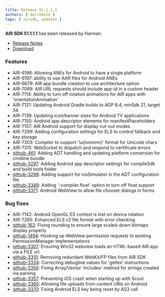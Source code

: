 ```yaml
---
title: Release 51.1.1.1
authors: [ marchbold ]
tags: [ airsdk, updates ]
---
```



**AIR SDK 51.1.1.1** has been released by Harman.  

- [Release Notes](https://airsdk.harman.com/api/versions/51.1.1.1/release-notes/Release_Notes_AIR_SDK_51.1.1.pdf)  
- [Download](https://airsdk.harman.com/download/51.1.1.1)  


### Features

- AIR-6196: Allowing ANEs for Android to have a single platform
- AIR-6197: ability to use AAR files for Android ANEs
- AIR-6679: AIR app bundle creation to use architecture option
- AIR-7069: AIR URL requests should include app-id in a custom header
- AIR-7114: Ability to turn off rotation animations for AIR apps with 'orientationAnimation'
- AIR-7121: Updating Android Gradle builds to AGP 8.4, minSdk 21, target 34
- AIR-7139: Updating icon/banner sizes for Android TV applications
- AIR-7150: Android app descriptor elements for manifestPlaceholders
- AIR-7157: AIR Android support for display cut-out modes
- AIR-7299: Adding configuration settings for ELS to control fallback and key storage
- AIR-7303: Compiler to support '\u{nnnnnn}' format for Unicode chars
- AIR-7315: WebSocket to dispatch and respond to certificate errors
- [github-461](https://github.com/airsdk/Adobe-Runtime-Support/issues/461): Adding ADT handling and updating platform conversion for cmdline bundle
- [github-3297](https://github.com/airsdk/Adobe-Runtime-Support/issues/3297): Adding Android app descriptor settings for compileSdk and build tools folder
- [github-3298](https://github.com/airsdk/Adobe-Runtime-Support/issues/3298): Adding support for iosSimulator in the ADT configuration file
- [github-3349](https://github.com/airsdk/Adobe-Runtime-Support/issues/3349): Adding '-compiler.float' option to turn off float support
- [github-3371](https://github.com/airsdk/Adobe-Runtime-Support/issues/3371): Android WebView to allow file chooser dialogs in forms

### Bug fixes

- AIR-7142: Android OpenGL ES context is lost on device rotation
- AIR-7265: Enhanced ELS v2 file format with error checking
- [github-162](https://github.com/airsdk/Adobe-Runtime-Support/issues/162): Fixing rounding to ensure large scaled-down bitmaps display properly
- [github-1494](https://github.com/airsdk/Adobe-Runtime-Support/issues/1494): Hooking up WebView permission requests to existing PermissionManager implementations
- [github-3307](https://github.com/airsdk/Adobe-Runtime-Support/issues/3307): Ensuring Win32 webview loads an HTML-based AIR app via a FILE url
- [github-3310](https://github.com/airsdk/Adobe-Runtime-Support/issues/3310): Removing redundant WebKit/FP files from AIR SDK
- [github-3334](https://github.com/airsdk/Adobe-Runtime-Support/issues/3334): Correcting debugline values for 'getlex' instructions
- [github-3356](https://github.com/airsdk/Adobe-Runtime-Support/issues/3356): Fixing Array/Vector 'includes' method for strings created via parsing
- [github-3357](https://github.com/airsdk/Adobe-Runtime-Support/issues/3357): Preventing iOS crash when starting up with Scout
- [github-3360](https://github.com/airsdk/Adobe-Runtime-Support/issues/3360): Allowing file uploads from content URIs on Android
- [github-3370](https://github.com/airsdk/Adobe-Runtime-Support/issues/3370): Fixing Android ELS key being reset by AS3 call